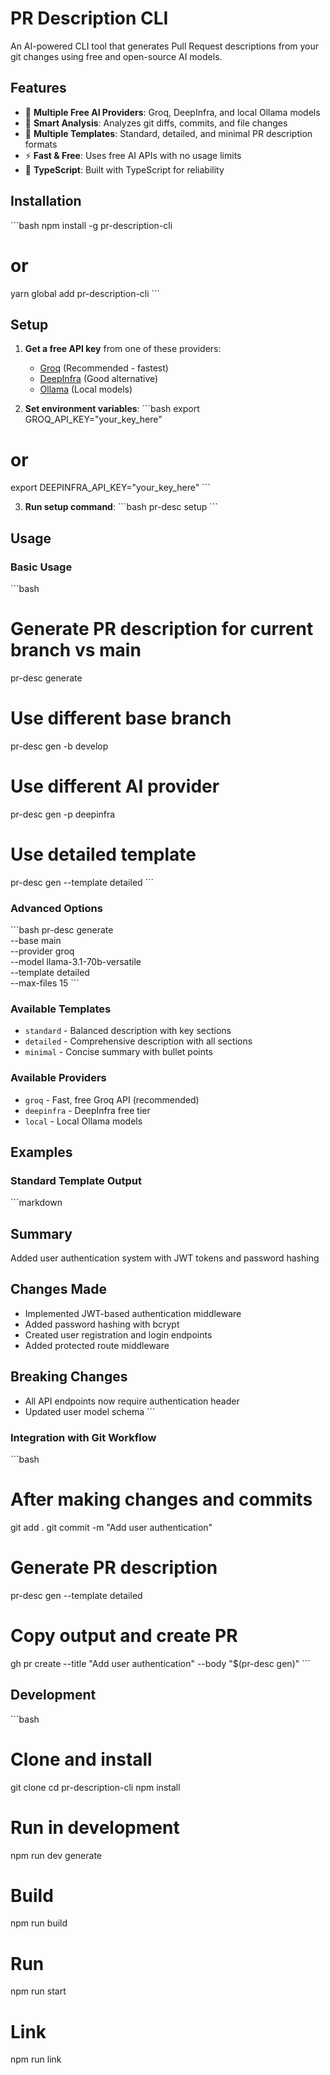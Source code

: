 # PR Description CLI

An AI-powered CLI tool that generates Pull Request descriptions from your git changes using free and open-source AI models.

## Features

- 🤖 **Multiple Free AI Providers**: Groq, DeepInfra, and local Ollama models
- 📝 **Smart Analysis**: Analyzes git diffs, commits, and file changes
- 🎨 **Multiple Templates**: Standard, detailed, and minimal PR description formats
- ⚡ **Fast & Free**: Uses free AI APIs with no usage limits
- 🔧 **TypeScript**: Built with TypeScript for reliability

## Installation

\`\`\`bash
npm install -g pr-description-cli

# or

yarn global add pr-description-cli
\`\`\`

## Setup

1. **Get a free API key** from one of these providers:

   - [Groq](https://console.groq.com) (Recommended - fastest)
   - [DeepInfra](https://deepinfra.com) (Good alternative)
   - [Ollama](https://ollama.ai) (Local models)

2. **Set environment variables**:
   \`\`\`bash
   export GROQ_API_KEY="your_key_here"

# or

export DEEPINFRA_API_KEY="your_key_here"
\`\`\`

3. **Run setup command**:
   \`\`\`bash
   pr-desc setup
   \`\`\`

## Usage

### Basic Usage

\`\`\`bash

# Generate PR description for current branch vs main

pr-desc generate

# Use different base branch

pr-desc gen -b develop

# Use different AI provider

pr-desc gen -p deepinfra

# Use detailed template

pr-desc gen --template detailed
\`\`\`

### Advanced Options

\`\`\`bash
pr-desc generate \
 --base main \
 --provider groq \
 --model llama-3.1-70b-versatile \
 --template detailed \
 --max-files 15
\`\`\`

### Available Templates

- `standard` - Balanced description with key sections
- `detailed` - Comprehensive description with all sections
- `minimal` - Concise summary with bullet points

### Available Providers

- `groq` - Fast, free Groq API (recommended)
- `deepinfra` - DeepInfra free tier
- `local` - Local Ollama models

## Examples

### Standard Template Output

\`\`\`markdown

## Summary

Added user authentication system with JWT tokens and password hashing

## Changes Made

- Implemented JWT-based authentication middleware
- Added password hashing with bcrypt
- Created user registration and login endpoints
- Added protected route middleware

## Breaking Changes

- All API endpoints now require authentication header
- Updated user model schema
  \`\`\`

### Integration with Git Workflow

\`\`\`bash

# After making changes and commits

git add .
git commit -m "Add user authentication"

# Generate PR description

pr-desc gen --template detailed

# Copy output and create PR

gh pr create --title "Add user authentication" --body "$(pr-desc gen)"
\`\`\`

## Development

\`\`\`bash

# Clone and install

git clone <repo>
cd pr-description-cli
npm install

# Run in development

npm run dev generate

# Build

npm run build

# Run

npm run start

# Link

npm run link
